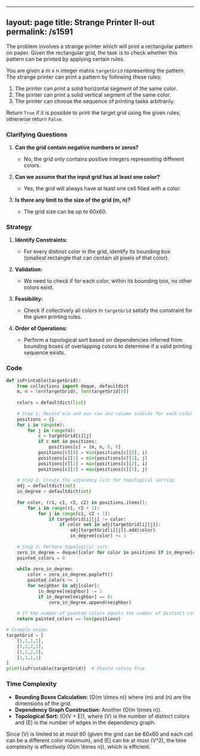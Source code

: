
---
layout: page
title:  Strange Printer II-out
permalink: /s1591
---

The problem involves a strange printer which will print a rectangular pattern on paper. Given the rectangular grid, the task is to check whether this pattern can be printed by applying certain rules.

You are given a m x n integer matrix `targetGrid` representing the pattern. The strange printer can print a pattern by following these rules:

1. The printer can print a solid horizontal segment of the same color.
2. The printer can print a solid vertical segment of the same color.
3. The printer can choose the sequence of printing tasks arbitrarily.
   
Return `True` if it is possible to print the target grid using the given rules, otherwise return `False`.

### Clarifying Questions

1. **Can the grid contain negative numbers or zeros?**
   - No, the grid only contains positive integers representing different colors.
   
2. **Can we assume that the input grid has at least one color?**
   - Yes, the grid will always have at least one cell filled with a color.

3. **Is there any limit to the size of the grid (m, n)?**
   - The grid size can be up to 60x60.

### Strategy

1. **Identify Constraints:**
   - For every distinct color in the grid, identify its bounding box (smallest rectangle that can contain all pixels of that color).
   
2. **Validation:**
   - We need to check if for each color, within its bounding box, no other colors exist.

3. **Feasibility:**
   - Check if collectively all colors in `targetGrid` satisfy the constraint for the given printing rules.

4. **Order of Operations:**
   - Perform a topological sort based on dependencies inferred from bounding boxes of overlapping colors to determine if a valid printing sequence exists.

### Code

```python
def isPrintable(targetGrid):
    from collections import deque, defaultdict
    m, n = len(targetGrid), len(targetGrid[0])
    
    colors = defaultdict(list)
    
    # Step 1: Record min and max row and column indices for each color
    positions = {}
    for i in range(m):
        for j in range(n):
            c = targetGrid[i][j]
            if c not in positions:
                positions[c] = [m, n, 0, 0]
            positions[c][0] = min(positions[c][0], i)
            positions[c][1] = min(positions[c][1], j)
            positions[c][2] = max(positions[c][2], i)
            positions[c][3] = max(positions[c][3], j)
    
    # Step 2: Create the adjacency list for topological sorting
    adj = defaultdict(set)
    in_degree = defaultdict(int)
    
    for color, (r1, c1, r2, c2) in positions.items():
        for i in range(r1, r2 + 1):
            for j in range(c1, c2 + 1):
                if targetGrid[i][j] != color:
                    if color not in adj[targetGrid[i][j]]:
                        adj[targetGrid[i][j]].add(color)
                        in_degree[color] += 1
    
    # Step 3: Perform topological sort
    zero_in_degree = deque([color for color in positions if in_degree[color] == 0])
    painted_colors = 0
    
    while zero_in_degree:
        color = zero_in_degree.popleft()
        painted_colors += 1
        for neighbor in adj[color]:
            in_degree[neighbor] -= 1
            if in_degree[neighbor] == 0:
                zero_in_degree.append(neighbor)
    
    # If the number of painted colors equals the number of distinct colors, return True
    return painted_colors == len(positions)

# Example usage:
targetGrid = [
    [1,1,1,1],
    [1,2,2,1],
    [1,2,2,1],
    [1,1,1,1]
]
print(isPrintable(targetGrid))  # Should return True
```

### Time Complexity

- **Bounding Boxes Calculation:** \(O(m \times n)\) where \(m\) and \(n\) are the dimensions of the grid.
- **Dependency Graph Construction:** Another \(O(m \times n)\).
- **Topological Sort:** \(O(V + E)\), where \(V\) is the number of distinct colors and \(E\) is the number of edges in the dependency graph.

Since \(V\) is limited to at most 60 (given the grid can be 60x60 and each cell can be a different color maximum), and \(E\) can be at most \(V^2\), the time complexity is effectively \(O(m \times n)\), which is efficient.